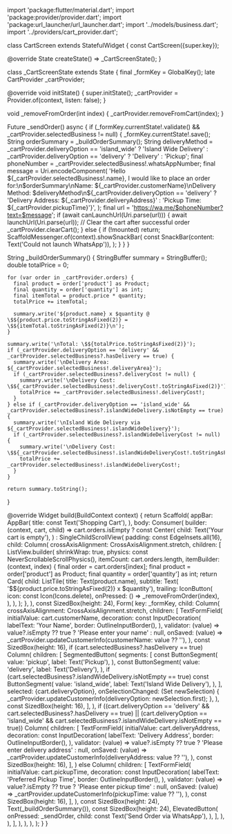 import 'package:flutter/material.dart';
import 'package:provider/provider.dart';
import 'package:url_launcher/url_launcher.dart';
import '../models/business.dart';
import '../providers/cart_provider.dart';

class CartScreen extends StatefulWidget {
  const CartScreen({super.key});

  @override
  State<CartScreen> createState() => _CartScreenState();
}

class _CartScreenState extends State<CartScreen> {
  final _formKey = GlobalKey<FormState>();
  late CartProvider _cartProvider;

  @override
  void initState() {
    super.initState();
    _cartProvider = Provider.of<CartProvider>(context, listen: false);
  }



  void _removeFromOrder(int index) {
    _cartProvider.removeFromCart(index);
  }

  Future<void> _sendOrder() async {
    if (_formKey.currentState!.validate() && _cartProvider.selectedBusiness != null) {
      _formKey.currentState!.save();
      String orderSummary = _buildOrderSummary();
      String deliveryMethod = _cartProvider.deliveryOption == 'island_wide' ? 'Island Wide Delivery' : 
                             _cartProvider.deliveryOption == 'delivery' ? 'Delivery' : 'Pickup';
      final phoneNumber = _cartProvider.selectedBusiness!.whatsAppNumber;
      final message = Uri.encodeComponent(
        'Hello ${_cartProvider.selectedBusiness!.name}, I would like to place an order for:\n$orderSummary\nName: ${_cartProvider.customerName}\nDelivery Method: $deliveryMethod\n${_cartProvider.deliveryOption == 'delivery' ? 'Delivery Address: ${_cartProvider.deliveryAddress}' : 'Pickup Time: ${_cartProvider.pickupTime}'}',
      );
      final url = 'https://wa.me/$phoneNumber?text=$message';
      if (await canLaunchUrl(Uri.parse(url))) {
        await launchUrl(Uri.parse(url));
        // Clear the cart after successful order
        _cartProvider.clearCart();
      } else {
        if (!mounted) return;
        ScaffoldMessenger.of(context).showSnackBar(
          const SnackBar(content: Text('Could not launch WhatsApp')),
        );
      }
    }
  }

  String _buildOrderSummary() {
    StringBuffer summary = StringBuffer();
    double totalPrice = 0;

    for (var order in _cartProvider.orders) {
      final product = order['product'] as Product;
      final quantity = order['quantity'] as int;
      final itemTotal = product.price * quantity;
      totalPrice += itemTotal;

      summary.write('${product.name} x $quantity @ \$${product.price.toStringAsFixed(2)} = \$${itemTotal.toStringAsFixed(2)}\n');
    }

    summary.write('\nTotal: \$${totalPrice.toStringAsFixed(2)}');
    if (_cartProvider.deliveryOption == 'delivery' && _cartProvider.selectedBusiness?.hasDelivery == true) {
      summary.write('\nDelivery Area: ${_cartProvider.selectedBusiness!.deliveryArea}');
      if (_cartProvider.selectedBusiness?.deliveryCost != null) {
        summary.write('\nDelivery Cost: \$${_cartProvider.selectedBusiness!.deliveryCost!.toStringAsFixed(2)}');
        totalPrice += _cartProvider.selectedBusiness!.deliveryCost!;
      }
    } else if (_cartProvider.deliveryOption == 'island_wide' && _cartProvider.selectedBusiness?.islandWideDelivery.isNotEmpty == true) {
      summary.write('\nIsland Wide Delivery via ${_cartProvider.selectedBusiness!.islandWideDelivery}');
      if (_cartProvider.selectedBusiness?.islandWideDeliveryCost != null) {
        summary.write('\nDelivery Cost: \$${_cartProvider.selectedBusiness!.islandWideDeliveryCost!.toStringAsFixed(2)}');
        totalPrice += _cartProvider.selectedBusiness!.islandWideDeliveryCost!;
      }
    }

    return summary.toString();
  }

  @override
  Widget build(BuildContext context) {
    return Scaffold(
      appBar: AppBar(
        title: const Text('Shopping Cart'),
      ),
      body: Consumer<CartProvider>(
        builder: (context, cart, child) => cart.orders.isEmpty
          ? const Center(
              child: Text('Your cart is empty'),
            )
          : SingleChildScrollView(
              padding: const EdgeInsets.all(16),
              child: Column(
                crossAxisAlignment: CrossAxisAlignment.stretch,
                children: [
                  ListView.builder(
                    shrinkWrap: true,
                    physics: const NeverScrollableScrollPhysics(),
                    itemCount: cart.orders.length,
                    itemBuilder: (context, index) {
                      final order = cart.orders[index];
                      final product = order['product'] as Product;
                      final quantity = order['quantity'] as int;
                      return Card(
                        child: ListTile(
                          title: Text(product.name),
                          subtitle: Text(
                              '\$${product.price.toStringAsFixed(2)} x $quantity'),
                          trailing: IconButton(
                            icon: const Icon(Icons.delete),
                            onPressed: () => _removeFromOrder(index),
                          ),
                        ),
                      );
                    },
                  ),
                  const SizedBox(height: 24),
                  Form(
                    key: _formKey,
                    child: Column(
                      crossAxisAlignment: CrossAxisAlignment.stretch,
                      children: [
                        TextFormField(
                          initialValue: cart.customerName,
                          decoration: const InputDecoration(
                            labelText: 'Your Name',
                            border: OutlineInputBorder(),
                          ),
                          validator: (value) =>
                              value?.isEmpty ?? true ? 'Please enter your name' : null,
                          onSaved: (value) => _cartProvider.updateCustomerInfo(customerName: value ?? ''),
                        ),
                        const SizedBox(height: 16),
                        if (cart.selectedBusiness?.hasDelivery == true)
                          Column(
                            children: [
                              SegmentedButton<String>(
                                segments: [
                                  const ButtonSegment(
                                    value: 'pickup',
                                    label: Text('Pickup'),
                                  ),
                                  const ButtonSegment(
                                    value: 'delivery',
                                    label: Text('Delivery'),
                                  ),
                                  if (cart.selectedBusiness?.islandWideDelivery.isNotEmpty == true)
                                    const ButtonSegment(
                                      value: 'island_wide',
                                      label: Text('Island Wide Delivery'),
                                    ),
                                ],
                                selected: {cart.deliveryOption},
                                onSelectionChanged: (Set<String> newSelection) {
                                  _cartProvider.updateCustomerInfo(deliveryOption: newSelection.first);
                                },
                              ),
                              const SizedBox(height: 16),
                            ],
                          ),
                        if ((cart.deliveryOption == 'delivery' && cart.selectedBusiness?.hasDelivery == true) ||
                            (cart.deliveryOption == 'island_wide' && cart.selectedBusiness?.islandWideDelivery.isNotEmpty == true))
                          Column(
                            children: [
                              TextFormField(
                                initialValue: cart.deliveryAddress,
                                decoration: const InputDecoration(
                                  labelText: 'Delivery Address',
                                  border: OutlineInputBorder(),
                                ),
                                validator: (value) => value?.isEmpty ?? true
                                    ? 'Please enter delivery address'
                                    : null,
                                onSaved: (value) => _cartProvider.updateCustomerInfo(deliveryAddress: value ?? ''),
                              ),
                              const SizedBox(height: 16),
                            ],
                          )
                        else
                          Column(
                            children: [
                              TextFormField(
                                initialValue: cart.pickupTime,
                                decoration: const InputDecoration(
                                  labelText: 'Preferred Pickup Time',
                                  border: OutlineInputBorder(),
                                ),
                                validator: (value) => value?.isEmpty ?? true
                                    ? 'Please enter pickup time'
                                    : null,
                                onSaved: (value) => _cartProvider.updateCustomerInfo(pickupTime: value ?? ''),
                              ),
                              const SizedBox(height: 16),
                            ],
                          ),
                        const SizedBox(height: 24),
                        Text(_buildOrderSummary()),
                        const SizedBox(height: 24),
                        ElevatedButton(
                          onPressed: _sendOrder,
                          child: const Text('Send Order via WhatsApp'),
                        ),
                      ],
                    ),
                  ),
                ],
              ),
            ),
        ),
    );
  }
}